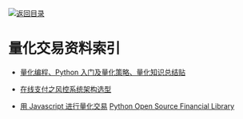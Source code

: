 [![返回目录](https://parg.co/UGo)](https://parg.co/b4z)

# 量化交易资料索引

* [量化编程、Python 入门及量化策略、量化知识总结贴](https://xueqiu.com/7381621247/64925383?hmsr=toutiao.io&utm_medium=toutiao.io&utm_source=toutiao.io)

- [在线支付之风控系统架构选型](http://www.infoq.com/cn/articles/risk-management-analysis-system)

- [用 Javascript 进行量化交易](https://github.com/zeropool/botvs?hmsr=toutiao.io&utm_medium=toutiao.io&utm_source=toutiao.io) [Python Open Source Financial Library ](https://github.com/thalesians/pythalesians)
